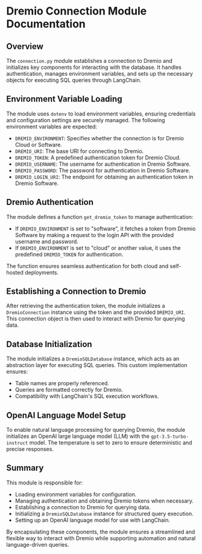 # Dremio Connection Module Documentation

## Overview
The `connection.py` module establishes a connection to Dremio and initializes key components for interacting with the database. It handles authentication, manages environment variables, and sets up the necessary objects for executing SQL queries through LangChain.

## Environment Variable Loading
The module uses `dotenv` to load environment variables, ensuring credentials and configuration settings are securely managed. The following environment variables are expected:
- `DREMIO_ENVIRONMENT`: Specifies whether the connection is for Dremio Cloud or Software.
- `DREMIO_URI`: The base URI for connecting to Dremio.
- `DREMIO_TOKEN`: A predefined authentication token for Dremio Cloud.
- `DREMIO_USERNAME`: The username for authentication in Dremio Software.
- `DREMIO_PASSWORD`: The password for authentication in Dremio Software.
- `DREMIO_LOGIN_URI`: The endpoint for obtaining an authentication token in Dremio Software.

## Dremio Authentication
The module defines a function `get_dremio_token` to manage authentication:
- If `DREMIO_ENVIRONMENT` is set to "software", it fetches a token from Dremio Software by making a request to the login API with the provided username and password.
- If `DREMIO_ENVIRONMENT` is set to "cloud" or another value, it uses the predefined `DREMIO_TOKEN` for authentication.

The function ensures seamless authentication for both cloud and self-hosted deployments.

## Establishing a Connection to Dremio
After retrieving the authentication token, the module initializes a `DremioConnection` instance using the token and the provided `DREMIO_URI`. This connection object is then used to interact with Dremio for querying data.

## Database Initialization
The module initializes a `DremioSQLDatabase` instance, which acts as an abstraction layer for executing SQL queries. This custom implementation ensures:
- Table names are properly referenced.
- Queries are formatted correctly for Dremio.
- Compatibility with LangChain's SQL execution workflows.

## OpenAI Language Model Setup
To enable natural language processing for querying Dremio, the module initializes an OpenAI large language model (LLM) with the `gpt-3.5-turbo-instruct` model. The temperature is set to zero to ensure deterministic and precise responses.

## Summary
This module is responsible for:
- Loading environment variables for configuration.
- Managing authentication and obtaining Dremio tokens when necessary.
- Establishing a connection to Dremio for querying data.
- Initializing a `DremioSQLDatabase` instance for structured query execution.
- Setting up an OpenAI language model for use with LangChain.

By encapsulating these components, the module ensures a streamlined and flexible way to interact with Dremio while supporting automation and natural language-driven queries.
